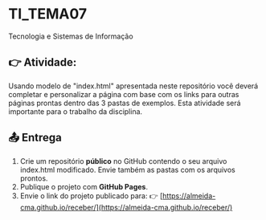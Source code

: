 # TI_TEMA07
Tecnologia e Sistemas de Informação

## 👉 Atividade:
Usando modelo de "index.html" apresentada neste repositório você deverá completar e personalizar a página com base com os links para outras páginas prontas dentro das 3 pastas de exemplos. Esta atividade será importante para o trabalho da disciplina.

## 📤 Entrega

1. Crie um repositório **público** no GitHub contendo o seu arquivo index.html modificado. Envie também as pastas com os arquivos prontos.
2. Publique o projeto com **GitHub Pages**.
3. Envie o link do projeto publicado para:
   👉 [https://almeida-cma.github.io/receber/](https://almeida-cma.github.io/receber/)
